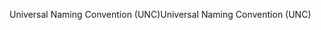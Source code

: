 <span data-ttu-id="9176f-101">Universal Naming Convention (UNC)</span><span class="sxs-lookup"><span data-stu-id="9176f-101">Universal Naming Convention (UNC)</span></span>